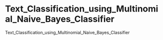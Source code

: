 # Text_Classification_using_Multinomial_Naive_Bayes_Classifier
 Text_Classification_using_Multinomial_Naive_Bayes_Classifier
